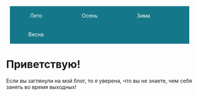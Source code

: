 
<html>
  <head>
    <meta charset="utf-8">
    <title>сайт</title>
<style>
#navbar, #navbar li {
  margin: 10;
  padding: 0;
}
#navbar {
  background: #15788A;
}
#navbar li {
  display: inline-block;
  width: 25%;
  text-align: center;
}
#navbar a {
  display: block;
  padding: 7px;
  color: white;
  text-decoration: none;
}
#navbar a:hover {
  background: #15856B;
}
</style>
  </head>
 
  <body>
<ul id="navbar">
  <li><a href="#1">Лето</a></li>
  <li><a href="#2">Осень</a></li>
  <li><a href="#3">Зима</a></li>
  <li><a href="#4">Весна</a></li>
</ul>

# Приветствую! 
Если вы заглянули на мой блог, то я уверена, что вы не знаете, чем себя занять во время выходных!

  </body>
</html>


